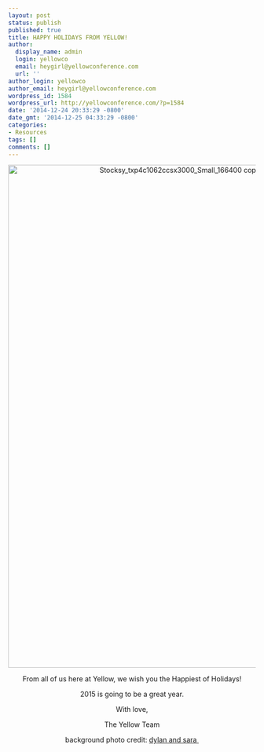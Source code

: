 ```yaml
---
layout: post
status: publish
published: true
title: HAPPY HOLIDAYS FROM YELLOW!
author:
  display_name: admin
  login: yellowco
  email: heygirl@yellowconference.com
  url: ''
author_login: yellowco
author_email: heygirl@yellowconference.com
wordpress_id: 1584
wordpress_url: http://yellowconference.com/?p=1584
date: '2014-12-24 20:33:29 -0800'
date_gmt: '2014-12-25 04:33:29 -0800'
categories:
- Resources
tags: []
comments: []
---
```

<p style="text-align: center;"><a href="http://yellowconference.com/wp-content/uploads/2014/12/Stocksy_txp4c1062ccsx3000_Small_166400-copy1.jpg"><img class="size-large wp-image-1602 alignleft" src="http://yellowconference.com/wp-content/uploads/2014/12/Stocksy_txp4c1062ccsx3000_Small_166400-copy1-682x1024.jpg" alt="Stocksy_txp4c1062ccsx3000_Small_166400 copy" width="682" height="1024" /></a></p></p>
<p style="text-align: center;">From all of us here at Yellow, we wish you the Happiest of Holidays!</p></p>
<p style="text-align: center;">2015 is going to be a great year.</p></p>
<p style="text-align: center;">With love,</p></p>
<p style="text-align: center;">The Yellow Team</p></p>
<p style="text-align: center;">background photo credit: <a href="http://dylandsara.com/" target="_blank">dylan and sara&nbsp;</a></p></p>
